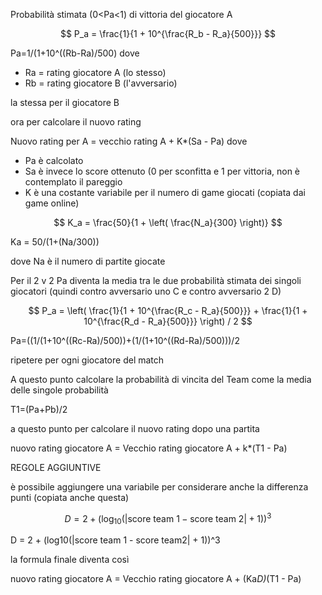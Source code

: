 Probabilità stimata (0<Pa<1) di vittoria del giocatore A

$$
P_a = \frac{1}{1 + 10^{\frac{R_b - R_a}{500}}}
$$

Pa=1/(1+10^((Rb-Ra)/500)
dove 
- Ra = rating giocatore A (lo stesso)
- Rb = rating giocatore B (l'avversario)

la stessa per il giocatore B 

ora per calcolare il nuovo rating  

Nuovo rating per A = vecchio rating A + K*(Sa - Pa)
 dove
 - Pa è calcolato
 - Sa è invece lo score ottenuto (0 per sconfitta e 1 per vittoria, non è contemplato il pareggio
 - K è una costante variabile per il numero di game giocati (copiata dai game online)

$$
K_a = \frac{50}{1 + \left( \frac{N_a}{300} \right)}
$$

Ka = 50/(1+(Na/300))

dove Na è il numero di partite giocate

Per il 2 v 2 Pa diventa la media tra le due probabilità stimata dei singoli giocatori (quindi contro avversario uno C e contro avversario 2 D)

$$
P_a = \left( \frac{1}{1 + 10^{\frac{R_c - R_a}{500}}} + \frac{1}{1 + 10^{\frac{R_d - R_a}{500}}} \right) / 2
$$

Pa=((1/(1+10^((Rc-Ra)/500))+(1/(1+10^((Rd-Ra)/500)))/2

ripetere per ogni giocatore del match

A questo punto calcolare la probabilità di vincita del Team come la media delle singole probabilità

T1=(Pa+Pb)/2

a questo punto per calcolare il nuovo rating dopo una partita 

nuovo rating giocatore A = Vecchio rating giocatore A + k*(T1 - Pa)

REGOLE AGGIUNTIVE

è possibile aggiungere una variabile per considerare anche la differenza punti (copiata anche questa)

$$
D = 2 + \left( \log_{10} \left( | \text{score team 1} - \text{score team 2} | + 1 \right) \right)^3
$$

D = 2 + (log10(|score team 1 - score team2| + 1))^3

la formula finale diventa così

nuovo rating giocatore A = Vecchio rating giocatore A + (Ka*D)*(T1 - Pa)
 



